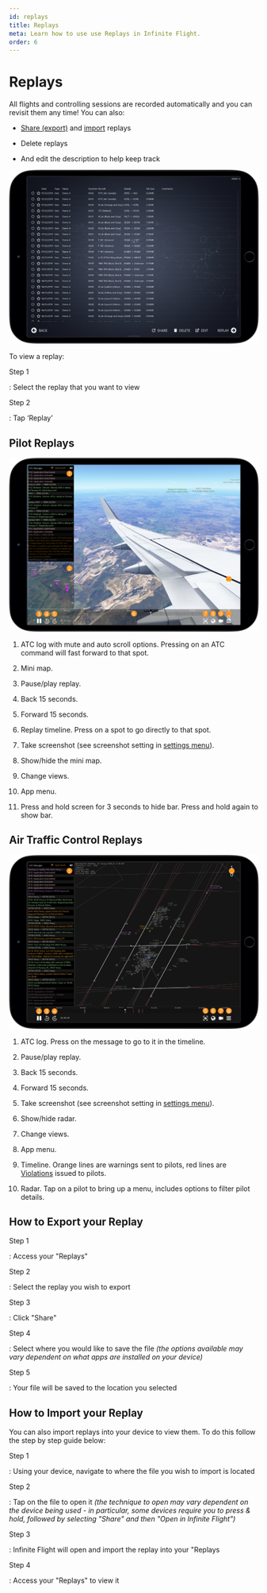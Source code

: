 ```yaml
---
id: replays
title: Replays
meta: Learn how to use use Replays in Infinite Flight.
order: 6
---
```


# Replays

All flights and controlling sessions are recorded automatically and you can revisit them any time! You can also:



- [Share (export)](/guide/getting-started/home-user-interface/replays#how-to-export-your-replay) and [import](/guide/getting-started/home-user-interface/replays#how-to-import-your-replay) replays

  

- Delete replays

  

- And edit the description to help keep track

 

 ![Replay page](_images/manual/frames/replay-page.png)

 

To view a replay:



Step 1

: Select the replay that you want to view

 

Step 2

: Tap ‘Replay’

 

## Pilot Replays



 ![Pilot Replay page](_images/manual/frames/replay-pilot.png)



1. ATC log with mute and auto scroll options. Pressing on an ATC command will fast forward to that spot.

   

2. Mini map.

   

3.  Pause/play replay.

   

4. Back 15 seconds.

   

5. Forward 15 seconds.

   

6. Replay timeline. Press on a spot to go directly to that spot.

   

7.  Take screenshot (see screenshot setting in [settings menu](/guide/getting-started/home-user-interface/settings#settings)).

   

8. Show/hide the mini map.

   

9. Change views.

   

10. App menu.

    

11. Press and hold screen for 3 seconds to hide bar. Press and hold again to show bar.

 

## Air Traffic Control Replays



 ![ATC Replay page](_images/manual/frames/replay-atc.png)



1. ATC log. Press on the message to go to it in the timeline.

   

2. Pause/play replay.

   

3. Back 15 seconds.

   

4. Forward 15 seconds.

   

5. Take screenshot (see screenshot setting in [settings menu](/guide/getting-started/home-user-interface/settings#settings)).

   

6. Show/hide radar.

   

7. Change views.

   

8. App menu.

   

9. Timeline. Orange lines are warnings sent to pilots, red lines are [Violations](/guide/getting-started/pilot-user-interface/violations#violations) issued to pilots.

   

10. Radar. Tap on a pilot to bring up a menu, includes options to filter pilot details.



## How to Export your Replay



Step 1

: Access your "Replays"



Step 2

: Select the replay you wish to export



Step 3

: Click "Share"



Step 4

: Select where you would like to save the file *(the options available may vary dependent on what apps are installed on your device)*



Step 5

: Your file will be saved to the location you selected



## How to Import your Replay



You can also import replays into your device to view them. To do this follow the step by step guide below:



Step 1

: Using your device, navigate to where the file you wish to import is located



Step 2

: Tap on the file to open it *(the technique to open may vary dependent on the device being used - in particular, some devices require you to press & hold, followed by selecting "Share" and then "Open in Infinite Flight")*



Step 3

: Infinite Flight will open and import the replay into your "Replays



Step 4

: Access your "Replays" to view it